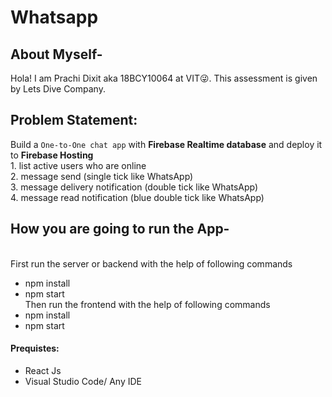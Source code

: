 # Whatsapp

## About Myself-
 Hola! I am Prachi Dixit aka 18BCY10064 at VIT😜.
 This assessment is given by Lets Dive Company.
 
## Problem Statement:
Build a  `One-to-One chat app` with **Firebase Realtime database** and deploy it to **Firebase Hosting**
      <br>1. list active users who are online
      <br>2. message send (single tick like WhatsApp) 
      <br>3. message delivery notification (double tick like WhatsApp)
      <br>4. message read notification (blue double tick like WhatsApp)

## How you are going to run the App-
<br> First run the server or backend with the help of following commands
  - npm install
  - npm start
<br> Then run the frontend with the help of following commands
  - npm install
  - npm start
 
#### Prequistes:
   - React Js
   - Visual Studio Code/ Any IDE
